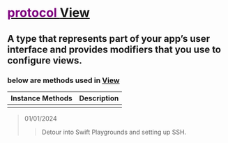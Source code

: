 # [<font style="color:purple">protocol </font>View](https://developer.apple.com/documentation/swiftui/view) 

## A type that represents part of your app’s user interface and provides modifiers that you use to configure views.
### below are methods used in [View](https://developer.apple.com/documentation/swiftui/view) 

| Instance Methods | Description |
| :--------------- | :---------- |
| |  |

> 01/01/2024
>> Detour into Swift Playgrounds and setting up SSH. 